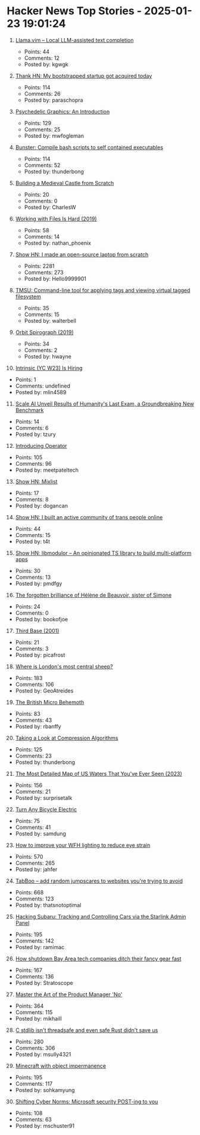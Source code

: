 # Hacker News Top Stories - 2025-01-23 19:01:24

1. [Llama.vim – Local LLM-assisted text completion](https://github.com/ggml-org/llama.vim)
   - Points: 44
   - Comments: 12
   - Posted by: kgwgk

2. [Thank HN: My bootstrapped startup got acquired today](undefined)
   - Points: 114
   - Comments: 26
   - Posted by: paraschopra

3. [Psychedelic Graphics: An Introduction](https://benpence.com/blog/post/psychedelic-graphics-0)
   - Points: 129
   - Comments: 25
   - Posted by: mwfogleman

4. [Bunster: Compile bash scripts to self contained executables](https://github.com/yassinebenaid/bunster)
   - Points: 114
   - Comments: 52
   - Posted by: thunderbong

5. [Building a Medieval Castle from Scratch](https://www.guedelon.fr/en/)
   - Points: 20
   - Comments: 0
   - Posted by: CharlesW

6. [Working with Files Is Hard (2019)](https://danluu.com/deconstruct-files/)
   - Points: 58
   - Comments: 14
   - Posted by: nathan_phoenix

7. [Show HN: I made an open-source laptop from scratch](https://www.byran.ee/posts/creation/)
   - Points: 2281
   - Comments: 273
   - Posted by: Hello9999901

8. [TMSU: Command-line tool for applying tags and viewing virtual tagged filesystem](https://tmsu.org/)
   - Points: 35
   - Comments: 15
   - Posted by: walterbell

9. [Orbit Spirograph (2019)](https://www.redblobgames.com/x/1903-orbit-spirograph/)
   - Points: 34
   - Comments: 2
   - Posted by: hwayne

10. [Intrinsic (YC W23) Is Hiring](undefined)
   - Points: 1
   - Comments: undefined
   - Posted by: mlin4589

11. [Scale AI Unveil Results of Humanity's Last Exam, a Groundbreaking New Benchmark](https://scale.com/blog/humanitys-last-exam-results)
   - Points: 14
   - Comments: 6
   - Posted by: tzury

12. [Introducing Operator](https://openai.com/index/introducing-operator/)
   - Points: 105
   - Comments: 96
   - Posted by: meetpateltech

13. [Show HN: Mixlist](https://www.mixlist.org/)
   - Points: 17
   - Comments: 8
   - Posted by: dogancan

14. [Show HN: I built an active community of trans people online](https://t4t.social/)
   - Points: 44
   - Comments: 15
   - Posted by: t4t

15. [Show HN: libmodulor – An opinionated TS library to build multi-platform apps](https://github.com/c100k/libmodulor)
   - Points: 30
   - Comments: 13
   - Posted by: pmdfgy

16. [The forgotten brilliance of Hélène de Beauvoir, sister of Simone](https://www.theguardian.com/artanddesign/2025/jan/20/helene-de-beauvoir-sister-simone-picasso-jean-paul-sartre)
   - Points: 24
   - Comments: 0
   - Posted by: bookofjoe

17. [Third Base (2001)](https://www.americanscientist.org/article/third-base)
   - Points: 21
   - Comments: 3
   - Posted by: picafrost

18. [Where is London's most central sheep?](https://diamondgeezer.blogspot.com/2025/01/londons-most-central-sheep.html)
   - Points: 183
   - Comments: 106
   - Posted by: GeoAtreides

19. [The British Micro Behemoth](https://www.abortretry.fail/p/the-british-micro-behemoth)
   - Points: 83
   - Comments: 43
   - Posted by: rbanffy

20. [Taking a Look at Compression Algorithms](https://cefboud.github.io/posts/compression/)
   - Points: 125
   - Comments: 23
   - Posted by: thunderbong

21. [The Most Detailed Map of US Waters That You've Ever Seen (2023)](https://www.esri.com/arcgis-blog/products/arcgis-living-atlas/water/the-most-detailed-map-of-us-waters-that-youve-ever-seen/)
   - Points: 156
   - Comments: 21
   - Posted by: surprisetalk

22. [Turn Any Bicycle Electric](https://dhruvvidyut.co.in/)
   - Points: 75
   - Comments: 41
   - Posted by: samdung

23. [How to improve your WFH lighting to reduce eye strain](https://rustle.ca/posts/articles/work-from-home-lighting)
   - Points: 570
   - Comments: 265
   - Posted by: jahfer

24. [TabBoo – add random jumpscares to websites you're trying to avoid](https://tabboo.xyz/)
   - Points: 668
   - Comments: 123
   - Posted by: thatsnotoptimal

25. [Hacking Subaru: Tracking and Controlling Cars via the Starlink Admin Panel](https://samcurry.net/hacking-subaru)
   - Points: 195
   - Comments: 142
   - Posted by: ramimac

26. [How shutdown Bay Area tech companies ditch their fancy gear fast](https://www.sfgate.com/tech/article/silicon-valley-disposition-auction-company-20039023.php)
   - Points: 167
   - Comments: 136
   - Posted by: Stratoscope

27. [Master the Art of the Product Manager 'No'](https://LetsNotDoThat.com)
   - Points: 364
   - Comments: 115
   - Posted by: mikhaill

28. [C stdlib isn't threadsafe and even safe Rust didn't save us](https://www.edgedb.com/blog/c-stdlib-isn-t-threadsafe-and-even-safe-rust-didn-t-save-us)
   - Points: 280
   - Comments: 306
   - Posted by: msully4321

29. [Minecraft with object impermanence](https://www.aiweirdness.com/minecraft-with-object-impermanence/)
   - Points: 195
   - Comments: 117
   - Posted by: sohkamyung

30. [Shifting Cyber Norms: Microsoft security POST-ing to you](https://berthub.eu/articles/posts/shifting-cyber-norms-microsoft-post/)
   - Points: 108
   - Comments: 63
   - Posted by: mschuster91

